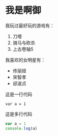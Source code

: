 # 我是啊御

我玩过最好玩的游戏有：
1. 刀塔
2. 骑马与砍杀
3. 上古卷轴5

我喜欢的女明星有：
* 佟丽娅
* 宋智孝
* 邱淑贞


这是一行代码

`
var a = 1
`

这是多行代码
```JavaScript
var a = 1
console.log(a)
```

